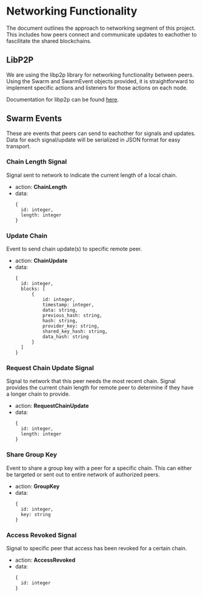 # Networking Functionality
The document outlines the approach to networking segment of this project. This includes how peers connect and communicate updates to eachother to fascilitate the shared blockchains.

## LibP2P
We are using the libp2p library for networking functionality between peers. Using the Swarm and SwarmEvent objects provided, it is straightforward to implement specific actions and listeners for those actions on each node.

Documentation for libp2p can be found [here](https://docs.rs/libp2p/latest/libp2p/index.html).

## Swarm Events
These are events that peers can send to eachother for signals and updates.  Data for each signal/update will be serialized in JSON format for easy transport.

### Chain Length Signal
Signal sent to network to indicate the current length of a local chain.
- action: **ChainLength**
- data: 
  ```
  {
    id: integer,
    length: integer
  }
  ```

### Update Chain
Event to send chain update(s) to specific remote peer.
- action: **ChainUpdate**
- data: 
  ```
  {
    id: integer,
    blocks: [
        {
            id: integer,
            timestamp: integer,
            data: string,
            previous_hash: string,
            hash: string,
            provider_key: string,
            shared_key_hash: string,
            data_hash: string
        }
    ]
  }
  ```

### Request Chain Update Signal
Signal to network that this peer needs the most recent chain.  Signal provides the current chain length for remote peer to determine if they have a longer chain to provide.
- action: **RequestChainUpdate**
- data: 
  ```
  {
    id: integer,
    length: integer
  }
  ```

### Share Group Key
Event to share a group key with a peer for a specific chain.  This can either be targeted or sent out to entire network of authorized peers.
- action: **GroupKey**
- data: 
  ```
  {
    id: integer,
    key: string
  }
  ```

### Access Revoked Signal
Signal to specific peer that access has been revoked for a certain chain.
- action: **AccessRevoked**
- data: 
  ```
  {
    id: integer
  }
  ```